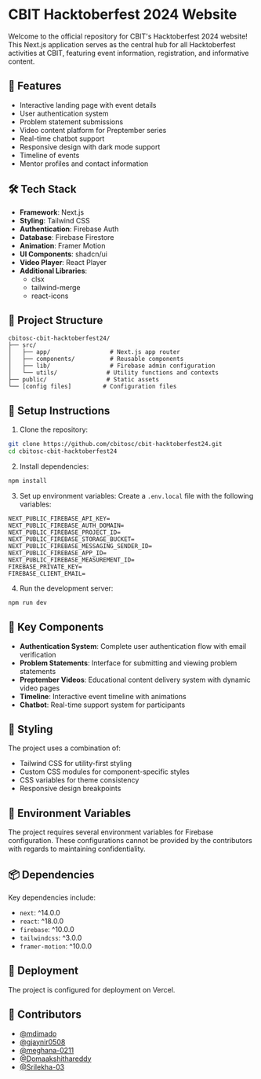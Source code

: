 # CBIT Hacktoberfest 2024 Website

Welcome to the official repository for CBIT's Hacktoberfest 2024 website! This Next.js application serves as the central hub for all Hacktoberfest activities at CBIT, featuring event information, registration, and informative content.

## 🚀 Features

- Interactive landing page with event details
- User authentication system
- Problem statement submissions
- Video content platform for Preptember series
- Real-time chatbot support
- Responsive design with dark mode support
- Timeline of events
- Mentor profiles and contact information

## 🛠️ Tech Stack

- **Framework**: Next.js
- **Styling**: Tailwind CSS
- **Authentication**: Firebase Auth
- **Database**: Firebase Firestore
- **Animation**: Framer Motion
- **UI Components**: shadcn/ui
- **Video Player**: React Player
- **Additional Libraries**: 
  - clsx
  - tailwind-merge
  - react-icons

## 📁 Project Structure

```
cbitosc-cbit-hacktoberfest24/
├── src/
│   ├── app/                 # Next.js app router
│   ├── components/          # Reusable components
│   ├── lib/                 # Firebase admin configuration
│   └── utils/              # Utility functions and contexts
├── public/                 # Static assets
└── [config files]         # Configuration files
```

## 🔧 Setup Instructions

1. Clone the repository:
```bash
git clone https://github.com/cbitosc/cbit-hacktoberfest24.git
cd cbitosc-cbit-hacktoberfest24
```

2. Install dependencies:
```bash
npm install
```

3. Set up environment variables:
Create a `.env.local` file with the following variables:
```env
NEXT_PUBLIC_FIREBASE_API_KEY=
NEXT_PUBLIC_FIREBASE_AUTH_DOMAIN=
NEXT_PUBLIC_FIREBASE_PROJECT_ID=
NEXT_PUBLIC_FIREBASE_STORAGE_BUCKET=
NEXT_PUBLIC_FIREBASE_MESSAGING_SENDER_ID=
NEXT_PUBLIC_FIREBASE_APP_ID=
NEXT_PUBLIC_FIREBASE_MEASUREMENT_ID=
FIREBASE_PRIVATE_KEY=
FIREBASE_CLIENT_EMAIL=
```

4. Run the development server:
```bash
npm run dev
```

## 🌟 Key Components

- **Authentication System**: Complete user authentication flow with email verification
- **Problem Statements**: Interface for submitting and viewing problem statements
- **Preptember Videos**: Educational content delivery system with dynamic video pages
- **Timeline**: Interactive event timeline with animations
- **Chatbot**: Real-time support system for participants

## 🎨 Styling

The project uses a combination of:
- Tailwind CSS for utility-first styling
- Custom CSS modules for component-specific styles
- CSS variables for theme consistency
- Responsive design breakpoints


## 📝 Environment Variables

The project requires several environment variables for Firebase configuration. These configurations cannot be provided by the contributors with regards to maintaining confidentiality. 

## 📦 Dependencies

Key dependencies include:
- `next`: ^14.0.0
- `react`: ^18.0.0
- `firebase`: ^10.0.0
- `tailwindcss`: ^3.0.0
- `framer-motion`: ^10.0.0

## 🚀 Deployment

The project is configured for deployment on Vercel. 

## 👥 Contributors

- [@mdimado](https://github.com/mdimado)
- [@gjaynir0508](https://github.com/gjaynir0508)
- [@meghana-0211](https://github.com/meghana-0211)
- [@Domaakshithareddy](https://github.com/Domaakshithareddy)
- [@Srilekha-03](https://github.com/Srilekha-03)


